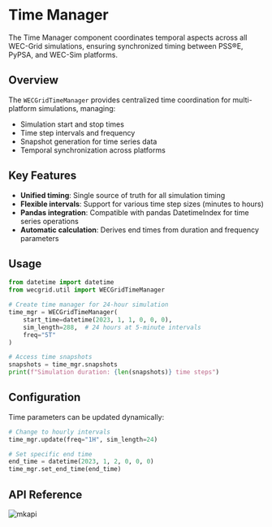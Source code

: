 # Time Manager

The Time Manager component coordinates temporal aspects across all WEC-Grid simulations, ensuring synchronized timing between PSS®E, PyPSA, and WEC-Sim platforms.

## Overview

The `WECGridTimeManager` provides centralized time coordination for multi-platform simulations, managing:

- Simulation start and stop times
- Time step intervals and frequency
- Snapshot generation for time series data
- Temporal synchronization across platforms

## Key Features

- **Unified timing**: Single source of truth for all simulation timing
- **Flexible intervals**: Support for various time step sizes (minutes to hours)
- **Pandas integration**: Compatible with pandas DatetimeIndex for time series operations
- **Automatic calculation**: Derives end times from duration and frequency parameters

## Usage

```python
from datetime import datetime
from wecgrid.util import WECGridTimeManager

# Create time manager for 24-hour simulation
time_mgr = WECGridTimeManager(
    start_time=datetime(2023, 1, 1, 0, 0, 0),
    sim_length=288,  # 24 hours at 5-minute intervals
    freq="5T"
)

# Access time snapshots
snapshots = time_mgr.snapshots
print(f"Simulation duration: {len(snapshots)} time steps")
```

## Configuration

Time parameters can be updated dynamically:

```python
# Change to hourly intervals
time_mgr.update(freq="1H", sim_length=24)

# Set specific end time
end_time = datetime(2023, 1, 2, 0, 0, 0)
time_mgr.set_end_time(end_time)
```

## API Reference

![mkapi](wecgrid.util.wecgrid_timemanager.WECGridTimeManager)
